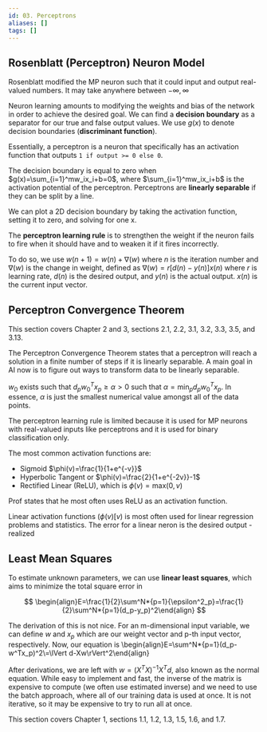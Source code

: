 ```yaml
---
id: 03. Perceptrons
aliases: []
tags: []
---
```

## Rosenblatt (Perceptron) Neuron Model

Rosenblatt modified the MP neuron such that it could input and output real-valued numbers. It may take anywhere between $-\infty, \infty$

Neuron learning amounts to modifying the weights and bias of the network in order to achieve the desired goal. We can find a **decision boundary** as a separator for our true and false output values. We use $g(x)$ to denote decision boundaries (**discriminant function**).

Essentially, a perceptron is a neuron that specifically has an activation function that outputs `1 if output >= 0 else 0`.

The decision boundary is equal to zero when $g(x)=\sum_{i=1}^mw_ix_i+b=0$, where $\sum_{i=1}^mw_ix_i+b$ is the activation potential of the perceptron. Perceptrons are **linearly separable** if they can be split by a line.

We can plot a 2D decision boundary by taking the activation function, setting it to zero, and solving for one x.

The **perceptron learning rule** is to strengthen the weight if the neuron fails to fire when it should have and to weaken it if it fires incorrectly.

To do so, we use $w(n+1)=w(n)+\nabla(w)$ where $n$ is the iteration number and $\nabla(w)$ is the change in weight, defined as $\nabla(w)=r[d(n)-y(n)]x(n)$ where $r$ is learning rate, $d(n)$ is the desired output, and $y(n)$ is the actual output. $x(n)$ is the current input vector.

## Perceptron Convergence Theorem

This section covers Chapter 2 and 3, sections 2.1, 2.2, 3.1, 3.2, 3.3, 3.5, and 3.13.

The Perceptron Convergence Theorem states that a perceptron will reach a solution in a finite number of steps if it is linearly separable. A main goal in AI now is to figure out ways to transform data to be linearly separable.

$w_0$ exists such that $d_pw^T_0x_p \geq \alpha > 0$ such that $\alpha=\text{min}_pd_pw^T_0x_p$. In essence, $\alpha$ is just the smallest numerical value amongst all of the data points.

The perceptron learning rule is limited because it is used for MP neurons with real-valued inputs like perceptrons and it is used for binary classification only.

The most common activation functions are:

- Sigmoid $\phi(v)=\frac{1}{1+e^{-v}}$
- Hyperbolic Tangent or $\phi(v)=\frac{2}{1+e^{-2v}}-1$
- Rectified Linear (ReLU), which is $\phi(v)=\text{max}(0,v)$

Prof states that he most often uses ReLU as an activation function.

Linear activation functions ($\phi(v)[v$) is most often used for linear regression problems and statistics. The error for a linear neron is the desired output - realized

## Least Mean Squares

To estimate unknown parameters, we can use **linear least squares**, which aims to minimize the total square error in

$$
\begin{align}E=\frac{1}{2}\sum^N*{p=1}{\epsilon^2_p}=\frac{1}{2}\sum^N*{p=1}(d_p-y_p)^2\end{align}
$$

The derivation of this is not nice. For an m-dimensional input variable, we can define $w$ and $x_p$ which are our weight vector and p-th input vector, respectively. Now, our equation is \begin{align}E=\sum^N\*{p=1}(d_p-w^Tx_p)^2\\=\lVert d-Xw\rVert^2\end{align}

After derivations, we are left with $w=(X^TX)^{-1}X^Td$, also known as the normal equation. While easy to implement and fast, the inverse of the matrix is expensive to compute (we often use estimated inverse) and we need to use the batch approach, where all of our training data is used at once. It is not iterative, so it may be expensive to try to run all at once.

This section covers Chapter 1, sections 1.1, 1.2, 1.3, 1.5, 1.6, and 1.7.
